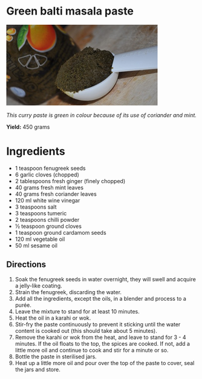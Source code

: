 # Green balti masala paste

![Green Masala](resources/green-masala.jpg)

*This curry paste is green in colour because of its use of coriander and mint.*

**Yield:** 450 grams

# Ingredients
- 1 teaspoon fenugreek seeds
- 6 garlic cloves (chopped)
- 2 tablespoons fresh ginger (finely chopped)
- 40 grams fresh mint leaves
- 40 grams fresh coriander leaves
- 120 ml white wine vinegar
- 3 teaspoons salt
- 3 teaspoons tumeric
- 2 teaspoons chilli powder
- ½ teaspoon ground cloves
- 1 teaspoon ground cardamom seeds
- 120 ml vegetable oil
- 50 ml sesame oil

## Directions
1. Soak the fenugreek seeds in water overnight, they will swell and acquire a jelly-like coating.
1. Strain the fenugreek, discarding the water.
1. Add all the ingredients, except  the oils, in a blender and process to a purée.
1. Leave the mixture to stand for at least 10 minutes.
1. Heat the oil in a karahi or wok.
1. Stir-fry the paste continuously to prevent it sticking until the water content is cooked out (this should take about 5 minutes).
1. Remove the karahi or wok from the heat, and leave to stand for 3 - 4 minutes. If the oil floats to the top, the spices are cooked. If not, add a little more oil and continue to cook and stir for a minute or so.
1. Bottle the paste in sterilised jars.
1. Heat up a little more oil and pour over the top of the paste to cover, seal the jars and store.
